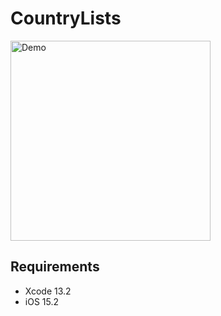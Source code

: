 # CountryLists

<img src="Documentation/demo.gif" width="320" alt="Demo">

## Requirements

* Xcode 13.2
* iOS 15.2
